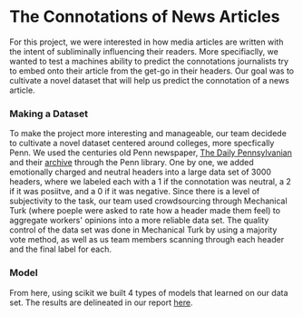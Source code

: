 # The Connotations of News Articles

For this project, we were interested in how media articles are written with the intent of subliminally influencing their readers. More specifiaclly, we wanted to test a machines ability to predict the connotations journalists try to embed onto their article from the get-go in their headers. Our goal was to cultivate a novel dataset that will help us predict the connotation of a news article.

### Making a Dataset

To make the project more interesting and manageable, our team decidede to cultivate a novel dataset centered around colleges, more specfically Penn. We used the centuries old Penn newspaper, [The Daily Pennsylvanian](https://www.thedp.com/) and their [archive](https://dparchives.library.upenn.edu/?a=cl&cl=CL2&e=-------en-20--1--txt-txIN-------) through the Penn library. One by one, we added emotionally charged and neutral headers into a large data set of 3000 headers, where we labeled each with a 1 if the connotation was neutral, a 2 if it was posiitve, and a 0 if it was negative. Since there is a level of subjectivity to the task, our team used crowdsourcing through Mechanical Turk (where poeple were asked to rate how a header made them feel) to aggregate workers' opinions into a more reliable data set. The quality control of the data set was done in Mechanical Turk by using a majority vote method, as well as us team members scanning through each header and the final label for each.

### Model

From here, using scikit we built 4 types of models that learned on our data set. The results are delineated in our report [here](https://docs.google.com/document/d/1yyBPh8OmRPIgCCPiCLrzVnYdvOMBwgYXWagA5v2iUiQ/edit?ts=607ccf82#).
